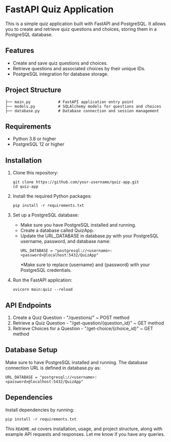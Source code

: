 # FastAPI Quiz Application

This is a simple quiz application built with FastAPI and PostgreSQL. It allows you to create and retrieve quiz questions and choices, storing them in a PostgreSQL database.

## Features

- Create and save quiz questions and choices.
- Retrieve questions and associated choices by their unique IDs.
- PostgreSQL integration for database storage.

## Project Structure

```plaintext
├── main.py            # FastAPI application entry point
├── models.py          # SQLAlchemy models for questions and choices
├── database.py        # Database connection and session management
```

## Requirements
- Python 3.8 or higher
- PostgreSQL 12 or higher


## Installation
1. Clone this repository:
   ```
   git clone https://github.com/your-username/quiz-app.git
   cd quiz-app
   ```

2. Install the required Python packages:
   ```
   pip install -r requirements.txt
   ```
3. Set up a PostgreSQL database:
   - Make sure you have PostgreSQL installed and running.
   - Create a database called QuizApp.
   - Update the URL_DATABASE in database.py with your PostgreSQL username, password, and database name:
     ```
     URL_DATABASE = "postgresql://<username>:<password>@localhost:5432/QuizApp"
     ```
     *Make sure to replace {username} and {password} with your PostgreSQL credentials.
4. Run the FastAPI application:
   ```
   uvicorn main:quiz --reload
   ```

## API Endpoints
1. Create a Quiz Question - "/questions/" ~ POST method
2. Retrieve a Quiz Question - "/get-question/{question_id}" ~ GET method
3. Retrieve Choices for a Question - "/get-choice/{choice_id}" ~ GET method

## Database Setup
Make sure to have PostgreSQL installed and running. The database connection URL is defined in database.py as:
```
URL_DATABASE = "postgresql://<username>:<password>@localhost:5432/QuizApp"
```


## Dependencies
Install dependencies by running:
```
pip install -r requirements.txt
```


This `README.md` covers installation, usage, and project structure, along with example API requests and responses. Let me know if you have any queries.

